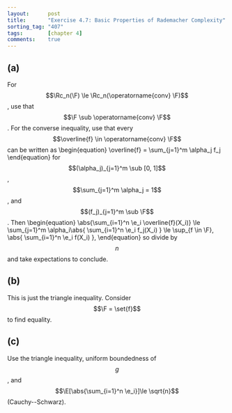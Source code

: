 ```yaml
---
layout:      post
title:       "Exercise 4.7: Basic Properties of Rademacher Complexity"
sorting_tag: "407"
tags:        [chapter 4]
comments:    true
---
```


## (a)

For $$\Rc_n(\F) \le \Rc_n(\operatorname{conv} \F)$$, use that $$\F \sub \operatorname{conv} \F$$.
For the converse inequality, use that every $$\overline{f} \in \operatorname{conv} \F$$ can be written as
\begin{equation}
    \overline{f} = \sum_{j=1}^m \alpha_j f_j
\end{equation}
for $$(\alpha_j)_{j=1}^m \sub [0, 1]$$, $$\sum_{j=1}^m \alpha_j = 1$$, and $$(f_j)_{j=1}^m \sub \F$$.
Then
\begin{equation}
    \abs{\sum_{i=1}^n \e_i \overline{f}(X_i)}
    \le \sum_{j=1}^m \alpha_i\abs{
        \sum_{i=1}^n \e_i f_j(X_i)
    }
    \le \sup_{f \in \F}\, \abs{
        \sum_{i=1}^n \e_i f(X_i)
    },
\end{equation}
so divide by $$n$$ and take expectations to conclude.

## (b)
This is just the triangle inequality.
Consider $$\F = \set{f}$$ to find equality.

## (c)
Use the triangle inequality, uniform boundedness of $$g$$, and $$\E[\abs{\sum_{i=1}^n \e_i}]\le \sqrt{n}$$ (Cauchy--Schwarz).
